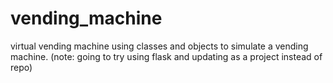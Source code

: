# vending_machine
virtual vending machine using classes and objects to simulate a vending machine.
(note: going to try using flask and updating as a project instead of repo)
